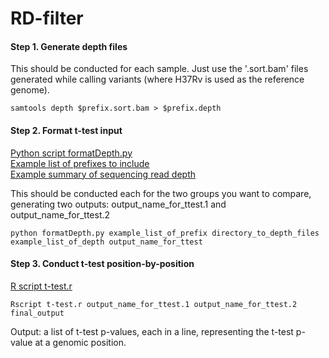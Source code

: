 RD-filter
===

#### Step 1. Generate depth files
This should be conducted for each sample. Just use the '.sort.bam' files generated while calling variants (where H37Rv is used as the reference genome).

```shell
samtools depth $prefix.sort.bam > $prefix.depth
```
#### Step 2. Format t-test input
[Python script formatDepth.py](https://github.com/xiaeryu/RD-filter/blob/master/formatDepth.py)  
[Example list of prefixes to include](https://github.com/xiaeryu/RD-filter/blob/master/example_list_of_prefix)  
[Example summary of sequencing read depth](https://github.com/xiaeryu/RD-filter/blob/master/example_list_of_depth)  

This should be conducted each for the two groups you want to compare, generating two outputs: output_name_for_ttest.1 and output_name_for_ttest.2

```shell
python formatDepth.py example_list_of_prefix directory_to_depth_files example_list_of_depth output_name_for_ttest
```
#### Step 3. Conduct t-test position-by-position
[R script t-test.r](https://github.com/xiaeryu/RD-filter/blob/master/t-test.r)  

```shell
Rscript t-test.r output_name_for_ttest.1 output_name_for_ttest.2 final_output
```

Output: a list of t-test p-values, each in a line, representing the t-test p-value at a genomic position.
